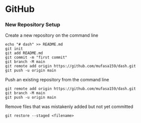 # GitHub

### New Repository Setup

Create a new repository on the command line  
```
echo "# dash" >> README.md
git init
git add README.md
git commit -m "first commit"
git branch -M main
git remote add origin https://github.com/mufasa159/dash.git
git push -u origin main
```

Push an existing repository from the command line
```
git remote add origin https://github.com/mufasa159/dash.git
git branch -M main
git push -u origin main
```

Remove files that was mistakenly added but not yet committed
```
git restore --staged <filename>
```